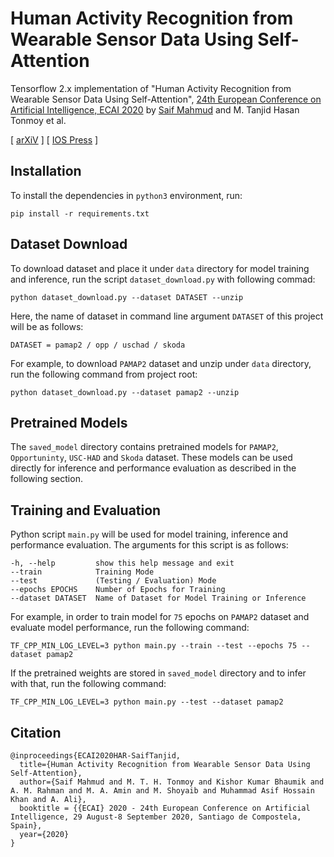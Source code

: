 # Human Activity Recognition from Wearable Sensor Data Using Self-Attention

Tensorflow 2.x implementation of "Human Activity Recognition from Wearable Sensor Data Using Self-Attention",
[24th European Conference on Artificial Intelligence, ECAI 2020](https://digital.ecai2020.eu/)
by [Saif Mahmud](https://saif-mahmud.github.io/) and M. Tanjid Hasan Tonmoy et al.

[ [arXiV](https://arxiv.org/abs/2003.09018) ] [ [IOS Press](https://ebooks.iospress.nl/publication/55031) ]

## Installation

To install the dependencies in `python3` environment, run:

```shell
pip install -r requirements.txt
```

## Dataset Download

To download dataset and place it under `data` directory for model training and inference, run the
script `dataset_download.py` with following commad:

```shell
python dataset_download.py --dataset DATASET --unzip
```

Here, the name of dataset in command line argument `DATASET` of this project will be as follows:

    DATASET = pamap2 / opp / uschad / skoda

For example, to download `PAMAP2` dataset and unzip under `data` directory, run the following command from project root:

```shell
python dataset_download.py --dataset pamap2 --unzip
```

## Pretrained Models

The `saved_model` directory contains pretrained models for `PAMAP2`, `Opportuninty`, `USC-HAD` and `Skoda` dataset.
These models can be used directly for inference and performance evaluation as described in the following section.

## Training and Evaluation

Python script `main.py` will be used for model training, inference and performance evaluation. The arguments for this
script is as follows:

    -h, --help         show this help message and exit 
    --train            Training Mode 
    --test             (Testing / Evaluation) Mode
    --epochs EPOCHS    Number of Epochs for Training
    --dataset DATASET  Name of Dataset for Model Training or Inference

For example, in order to train model for `75` epochs on `PAMAP2` dataset and evaluate model performance, run the
following command:

```shell
TF_CPP_MIN_LOG_LEVEL=3 python main.py --train --test --epochs 75 --dataset pamap2
```

If the pretrained weights are stored in `saved_model` directory and to infer with that, run the following command:

```shell
TF_CPP_MIN_LOG_LEVEL=3 python main.py --test --dataset pamap2
```

## Citation

    @inproceedings{ECAI2020HAR-SaifTanjid,
      title={Human Activity Recognition from Wearable Sensor Data Using Self-Attention},
      author={Saif Mahmud and M. T. H. Tonmoy and Kishor Kumar Bhaumik and A. M. Rahman and M. A. Amin and M. Shoyaib and Muhammad Asif Hossain Khan and A. Ali},
      booktitle = {{ECAI} 2020 - 24th European Conference on Artificial Intelligence, 29 August-8 September 2020, Santiago de Compostela, Spain},
      year={2020}
    }